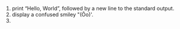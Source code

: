 1. print “Hello, World”, followed by a new line to the standard output.
2. display a confused smiley "(Ôo)'.
3. 